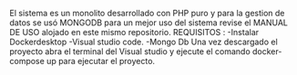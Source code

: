 El sistema es un monolito desarrollado  con PHP puro y para la gestion de datos se usó MONGODB para un mejor uso del sistema revise el MANUAL DE USO alojado en este mismo repositorio.
REQUISITOS :
-Instalar Dockerdesktop
-Visual studio code.
-Mongo Db
Una vez descargado el proyecto abra el terminal del Visual studio y ejecute el comando docker-compose up para ejecutar el proyecto.
